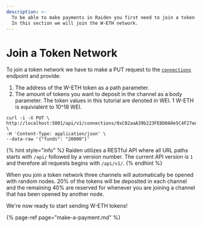 ```yaml
---
description: >-
  To be able to make payments in Raiden you first need to join a token network.
  In this section we will join the W-ETH network.
---
```


# Join a Token Network

To join a token network we have to make a PUT request to the [`connections`](../../raiden-api-1/resources/connections.md#join-a-token-network) endpoint and provide:

1. The address of the W-ETH token as a path parameter.
2. The amount of tokens you want to deposit in the channel as a body parameter. The token values in this tutorial are denoted in WEI. 1 W-ETH is equivialent to 10^18 WEI.

```text
curl -i -X PUT \
http://localhost:5001/api/v1/connections/0xC02aaA39b223FE8D0A0e5C4F27eAD9083C756Cc2 \
-H 'Content-Type: application/json' \
--data-raw '{"funds": "20000"}'
```

{% hint style="info" %}
Raiden utilizes a RESTful API where all URL paths starts with `/api/` followed by a version number. The current API version is `1` and therefore all requests begins with `/api/v1/`.
{% endhint %}

When you join a token network three channels will automatically be opened with random nodes. 20% of the tokens will be deposited in each channel and the remaining 40% are reserved for whenever you are joining a channel that has been opened by another node.

We're now ready to start sending W-ETH tokens!

{% page-ref page="make-a-payment.md" %}

